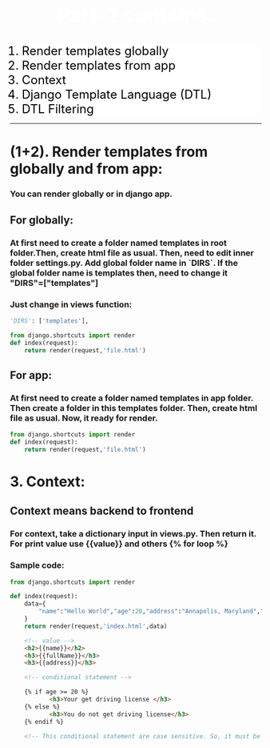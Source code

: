 <h2 style="text-align:center;font-size:2.5rem;color:white">Part-2 contains:</h2>
<ol style="background: white;">
        <li style="color: black;font-size: 1.5rem;">Render templates globally</li>
        <li style="color: black;font-size: 1.5rem;">Render templates from app</li>
        <li style="color: black;font-size: 1.5rem;">Context</li>
        <li style="color: black;font-size: 1.5rem;">Django Template Language (DTL)</li>
        <li style="color: black;font-size: 1.5rem;">DTL Filtering</li>
</ol>
<hr>
<h1>(1+2). Render templates from globally and from app:</h1>
<h3>You can render globally or in django app.</h3>
<h2>For globally:</h2>
<h3> At first need to create a folder named templates in root folder.Then, create html file as usual. Then, need to edit inner folder settings.py. Add global folder name in `DIRS`. If the global folder name is templates then, need to change it "DIRS"=["templates"] </h3>
<h3>Just change in views function:</h3>

```py
'DIRS': ['templates'],
```

```py
from django.shortcuts import render
def index(request):
    return render(request,'file.html')
```
<h2>For app:</h2>
<h3>At first need to create a folder named templates in app folder. Then create a folder in this templates folder. Then, create html file as usual. Now, it ready for render.</h3>

```py
from django.shortcuts import render
def index(request):
    return render(request,'file.html')
```

<h1>3. Context: </h1>
<h2>Context means backend to frontend</h2>
<h3>For context, take a dictionary input in views.py. Then return it. For print value use {{value}} and others {% for loop %}</h3>
<h3>Sample code:</h3>

```py
from django.shortcuts import render

def index(request):
    data={
        "name":"Hello World","age":20,"address":"Annapolis, Maryland","fullName":['Macbook air m1']
    }
    return render(request,'index.html',data)
```

```html
    <!-- value -->
    <h2>{{name}}</h2>
    <h3>{{fullName}}</h3>
    <h3>{{address}}</h3>

    <!-- conditional statement -->

    {% if age >= 20 %}
           <h3>Your get driving license </h3>
    {% else %}
           <h3>You do not get driving license</h3>
    {% endif %}

    <!-- This conditional statement are case sensitive. So, it must be written in python sytle -->
```
